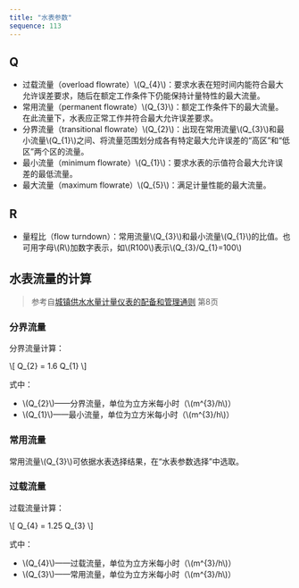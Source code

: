 ```yaml
---
title: "水表参数"
sequence: 113
---
```


## Q

<ul>
  <li>过载流量（overload flowrate）\(Q_{4}\)：要求水表在短时间内能符合最大允许误差要求，随后在额定工作条件下仍能保持计量特性的最大流量。</li>
  <li>常用流量（permanent flowrate）\(Q_{3}\)：额定工作条件下的最大流量。在此流量下，水表应正常工作并符合最大允许误差要求。</li>
  <li>分界流量（transitional flowrate）\(Q_{2}\)：出现在常用流量\(Q_{3}\)和最小流量\(Q_{1}\)之间、将流量范围划分成各有特定最大允许误差的“高区”和“低区”两个区的流量。</li>
  <li>最小流量（minimum flowrate）\(Q_{1}\)：要求水表的示值符合最大允许误差的最低流量。</li>
  <li>最大流量（maximum flowrate）\(Q_{5}\)：满足计量性能的最大流量。</li>
</ul>

## R

<ul>
  <li>量程比（flow turndown）：常用流量\(Q_{3}\)和最小流量\(Q_{1}\)的比值。也可用字母\(R\)加数字表示，如\(R100\)表示\(Q_{3}/Q_{1}=100\)</li>
</ul>

## 水表流量的计算

> 参考自[城镇供水水量计量仪表的配备和管理通则](https://www.doc88.com/p-1873975948363.html) 第8页

### 分界流量

分界流量计算：

<p>
\[
Q_{2} = 1.6 Q_{1}
\]
</p>

式中：

<ul>
  <li>\(Q_{2}\)——分界流量，单位为立方米每小时（\(m^{3}/h\)）</li>
  <li>\(Q_{1}\)——最小流量，单位为立方米每小时（\(m^{3}/h\)）</li>
</ul>

### 常用流量

<p>
常用流量\(Q_{3}\)可依据水表选择结果，在“水表参数选择”中选取。
</p>

### 过载流量

过载流量计算：

<p>
\[
Q_{4} = 1.25 Q_{3}
\]
</p>

式中：

<ul>
  <li>\(Q_{4}\)——过载流量，单位为立方米每小时（\(m^{3}/h\)）</li>
  <li>\(Q_{3}\)——常用流量，单位为立方米每小时（\(m^{3}/h\)）</li>
</ul>
